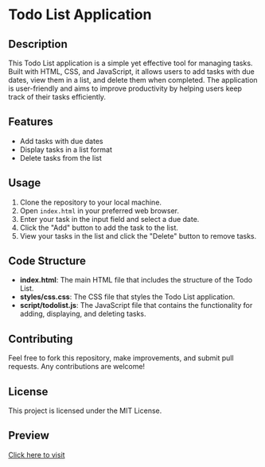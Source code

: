# Todo List Application

## Description
This Todo List application is a simple yet effective tool for managing tasks. Built with HTML, CSS, and JavaScript, it allows users to add tasks with due dates, view them in a list, and delete them when completed. The application is user-friendly and aims to improve productivity by helping users keep track of their tasks efficiently.

## Features
- Add tasks with due dates
- Display tasks in a list format
- Delete tasks from the list

## Usage
1. Clone the repository to your local machine.
2. Open `index.html` in your preferred web browser.
3. Enter your task in the input field and select a due date.
4. Click the "Add" button to add the task to the list.
5. View your tasks in the list and click the "Delete" button to remove tasks.

## Code Structure
- **index.html**: The main HTML file that includes the structure of the Todo List.
- **styles/css.css**: The CSS file that styles the Todo List application.
- **script/todolist.js**: The JavaScript file that contains the functionality for adding, displaying, and deleting tasks.

## Contributing
Feel free to fork this repository, make improvements, and submit pull requests. Any contributions are welcome!

## License
This project is licensed under the MIT License.

## Preview 
[Click here to visit](https://todo-list-sitecheck.netlify.app/)

